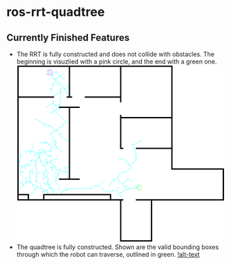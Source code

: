 # ros-rrt-quadtree

## Currently Finished Features
- The RRT is fully constructed and does not collide with obstacles.
The beginning is visuzlied with a pink circle, and the end with a green one.
![alt-text](https://github.com/lilinitsy/ros-rrt-quadtree/blob/messier/rrt.png)
- The quadtree is fully constructed. 
Shown are the valid bounding boxes through which the robot can traverse, outlined in green.
[!alt-text](https://github.com/lilinitsy/ros-rrt-quadtree/blob/messier/quadtree.png)

